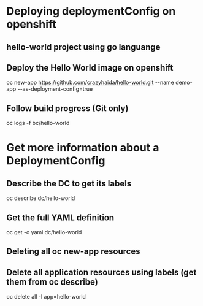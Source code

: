 # Deploying deploymentConfig on openshift

## hello-world project using go languange

## Deploy the Hello World image on openshift
oc new-app https://github.com/crazyhaida/hello-world.git --name demo-app --as-deployment-config=true

## Follow build progress (Git only)
oc logs -f bc/hello-world

# Get more information about a DeploymentConfig

## Describe the DC to get its labels
oc describe dc/hello-world

## Get the full YAML definition
oc get -o yaml dc/hello-world


## Deleting all oc new-app resources

## Delete all application resources using labels (get them from oc describe)
oc delete all -l app=hello-world
